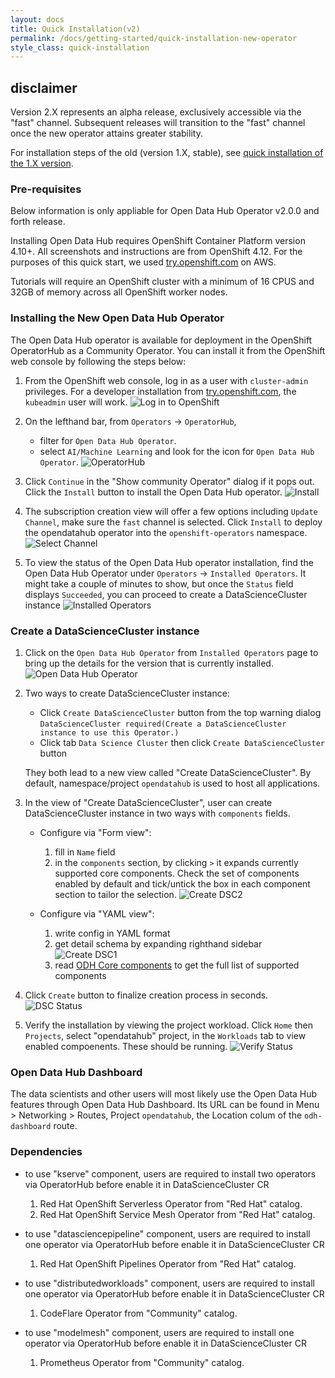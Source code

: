 ```yaml
---
layout: docs
title: Quick Installation(v2)
permalink: /docs/getting-started/quick-installation-new-operator
style_class: quick-installation
---
```

## disclaimer

Version 2.X represents an alpha release, exclusively accessible via the "fast" channel.
Subsequent releases will transition to the "fast" channel once the new operator attains greater stability.

For installation steps of the old (version 1.X, stable),
see [quick installation of the 1.X version](../quick-installation).

### Pre-requisites

Below information is only appliable for Open Data Hub Operator v2.0.0 and forth release.

Installing Open Data Hub requires OpenShift Container Platform version 4.10+.
All screenshots and instructions are from OpenShift 4.12.
For the purposes of this quick start, we used [try.openshift.com](https://try.openshift.com/) on AWS.

Tutorials will require an OpenShift cluster with a minimum of 16 CPUS and 32GB of memory across all OpenShift worker nodes.

### Installing the New Open Data Hub Operator

The Open Data Hub operator is available for deployment in the OpenShift OperatorHub as a Community Operator. You can install it from the OpenShift web console by following the steps below:

1. From the OpenShift web console, log in as a user with `cluster-admin` privileges.  For a developer installation from [try.openshift.com](https://try.openshift.com/), the `kubeadmin` user will work.
   ![Log in to OpenShift](../assets/img/pages/docs/quick-installation/login.png)

2. On the lefthand bar, from `Operators` -> `OperatorHub`,
   - filter for `Open Data Hub Operator`.
   - select `AI/Machine Learning` and look for the icon for `Open Data Hub Operator`.
   ![OperatorHub](../assets/img/pages/docs/quick-installation-new-operator/operator-hub.png "OperatorHub")

3. Click `Continue` in the "Show community Operator" dialog if it pops out. Click the `Install` button to install the Open Data Hub operator.
   ![Install](../assets/img/pages/docs/quick-installation-new-operator/installation1.png "Install")

4. The subscription creation view will offer a few options including `Update Channel`, make sure the `fast` channel is selected. Click `Install` to deploy the opendatahub operator into the `openshift-operators` namespace.
   ![Select Channel](../assets/img/pages/docs/quick-installation-new-operator/channels.png "Select Channel")

5. To view the status of the Open Data Hub operator installation, find the Open Data Hub Operator under `Operators` -> `Installed Operators`. It might take a couple of minutes to show, but once the `Status` field displays `Succeeded`, you can proceed to create a DataScienceCluster instance
   ![Installed Operators](../assets/img/pages/docs/quick-installation-new-operator/operator-installed.png "Installed Operators")

### Create a DataScienceCluster instance

1. Click on the `Open Data Hub Operator` from `Installed Operators` page to bring up the details for the version that is currently installed.
   ![Open Data Hub Operator](../assets/img/pages/docs/quick-installation-new-operator/odh-operator.png "Open Data Hub Operator")

2. Two ways to create DataScienceCluster instance:
   - Click `Create DataScienceCluster` button from the top warning dialog `DataScienceCluster required(Create a DataScienceCluster instance to use this Operator.)`
   - Click tab `Data Science Cluster` then click `Create DataScienceCluster` button

   They both lead to a new view called "Create DataScienceCluster". By default, namespace/project `opendatahub` is used to host all applications.

3. In the view of "Create DataScienceCluster", user can create DataScienceCluster instance in two ways with `components` fields.
   - Configure via "Form view":
      1. fill in `Name` field
      2. in the `components` section, by clicking `>` it expands currently supported core components. Check the set of components enabled by default and tick/untick the box in each component section to tailor the selection.
      ![Create DSC2](../assets/img/pages/docs/quick-installation-new-operator/create-dsc-component1.png "Create DSC2")

   - Configure via "YAML view":
      1. write config in YAML format
      2. get detail schema by expanding righthand sidebar ![Create DSC1](../assets/img/pages/docs/quick-installation-new-operator/create-dsc-component2.png "Create DSC1")
      3. read [ODH Core components](../tiered-components) to get the full list of supported components

4. Click `Create` button to finalize creation process in seconds.
   ![DSC Status](../assets/img/pages/docs/quick-installation-new-operator/dsc-installed.png "DSC Status")

5. Verify the installation by viewing the project workload.
   Click `Home` then `Projects`, select "opendatahub" project, in the `Workloads` tab to view enabled compoenents. These should be running.
   ![Verify Status](../assets/img/pages/docs/quick-installation-new-operator/verify-install.png "Verify Status")

### Open Data Hub Dashboard

The data scientists and other users will most likely use the
Open Data Hub features through Open Data Hub Dashboard. Its URL can be
found in Menu > Networking > Routes, Project `opendatahub`,
the Location colum of the `odh-dashboard` route.

### Dependencies

- to use "kserve" component, users are required to install two operators via OperatorHub before enable it in DataScienceCluster CR
   1. Red Hat OpenShift Serverless Operator from "Red Hat" catalog.
   2. Red Hat OpenShift Service Mesh Operator from "Red Hat" catalog.

- to use "datasciencepipeline" component, users are required to install one operator via OperatorHub before enable it in DataScienceCluster CR
   1. Red Hat OpenShift Pipelines Operator from "Red Hat" catalog.

- to use "distributedworkloads" component, users are required to install one operator via OperatorHub before enable it in DataScienceCluster CR
   1. CodeFlare Operator from "Community" catalog.

- to use "modelmesh" component, users are required to install one operator via OperatorHub before enable it in DataScienceCluster CR
   1. Prometheus Operator from "Community" catalog.
